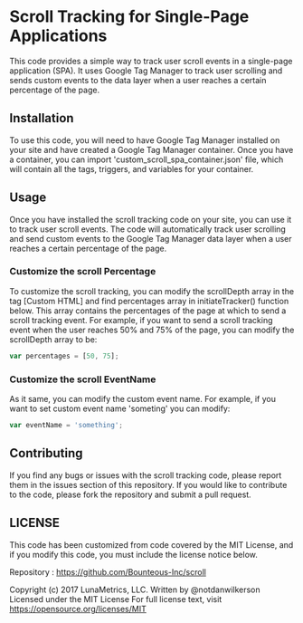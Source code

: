 # Scroll Tracking for Single-Page Applications

This code provides a simple way to track user scroll events in a single-page application (SPA). It uses Google Tag Manager to track user scrolling and sends custom events to the data layer when a user reaches a certain percentage of the page.

## Installation

To use this code, you will need to have Google Tag Manager installed on your site and have created a Google Tag Manager container. Once you have a container, you can import 'custom_scroll_spa_container.json' file, which will contain all the tags, triggers, and variables for your container.

## Usage
Once you have installed the scroll tracking code on your site, you can use it to track user scroll events. The code will automatically track user scrolling and send custom events to the Google Tag Manager data layer when a user reaches a certain percentage of the page.


### Customize the scroll Percentage
To customize the scroll tracking, you can modify the scrollDepth array in the tag [Custom HTML] and find percentages array in initiateTracker() function below. This array contains the percentages of the page at which to send a scroll tracking event. For example, if you want to send a scroll tracking event when the user reaches 50% and 75% of the page, you can modify the scrollDepth array to be:

```Javascript
var percentages = [50, 75];
```

### Customize the scroll EventName
As it same, you can modify the custom event name.
For example, if you want to set custom event name 'someting' you can modify:

```Javascript
var eventName = 'something';
```

## Contributing
If you find any bugs or issues with the scroll tracking code, please report them in the issues section of this repository. If you would like to contribute to the code, please fork the repository and submit a pull request.

## LICENSE
This code has been customized from code covered by the MIT License, and if you modify this code, you must include the license notice below.

Repository : https://github.com/Bounteous-Inc/scroll

Copyright (c) 2017 LunaMetrics, LLC.
Written by @notdanwilkerson
Licensed under the MIT License
For full license text, visit https://opensource.org/licenses/MIT